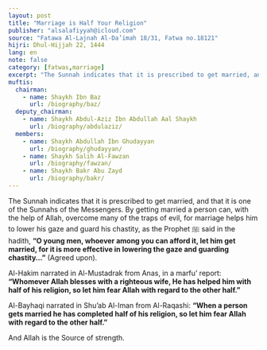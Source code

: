 ```yaml
---
layout: post
title: "Marriage is Half Your Religion"
publisher: "alsalafiyyah@icloud.com"
source: "Fatawa Al-Lajnah Al-Da’imah 18/31, Fatwa no.18121"
hijri: Dhul-Hijjah 22, 1444
lang: en
note: false
category: [fatwas,marriage]
excerpt: "The Sunnah indicates that it is prescribed to get married, and that it is one of the Sunnahs of the Messengers."
muftis:
  chairman: 
    - name: Shaykh Ibn Baz
      url: /biography/baz/
  deputy_chairman:
    - name: Shaykh Abdul-Aziz Ibn Abdullah Aal Shaykh
      url: /biography/abdulaziz/
  members:
    - name: Shaykh Abdullah Ibn Ghudayyan
      url: /biography/ghudayyan/
    - name: Shaykh Salih Al-Fawzan
      url: /biography/fawzan/
    - name: Shaykh Bakr Abu Zayd
      url: /biography/bakr/
---
```


The Sunnah indicates that it is prescribed to get married, and that it is one of the Sunnahs of the Messengers. By getting married a person can, with the help of Allah, overcome many of the traps of evil, for marriage helps him to lower his gaze and guard his chastity, as the Prophet ﷺ said in the hadith, **“O young men, whoever among you can afford it, let him get married, for it is more effective in lowering the gaze and guarding chastity…”** (Agreed upon). 

Al-Hakim narrated in Al-Mustadrak from Anas, in a marfu’ report: **“Whomever Allah blesses with a righteous wife, He has helped him with half of his religion, so let him fear Allah with regard to the other half.”**

Al-Bayhaqi narrated in Shu’ab Al-Iman from Al-Raqashi: **“When a person gets married he has completed half of his religion, so let him fear Allah with regard to the other half.”**

And Allah is the Source of strength. 
